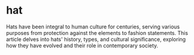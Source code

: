 # hat
Hats have been integral to human culture for centuries, serving various purposes from protection against the elements to fashion statements. This article delves into hats' history, types, and cultural significance, exploring how they have evolved and their role in contemporary society.
